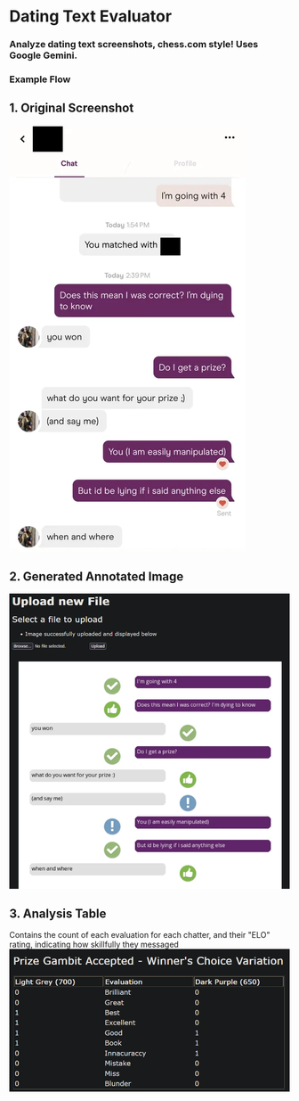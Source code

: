 # Dating Text Evaluator

### Analyze dating text screenshots, chess.com style! Uses Google Gemini.

### Example Flow ###
## 1. Original Screenshot ##
![alt text](https://github.com/elvis-p1/text-evaluator/blob/d83a2ed3e2485b5cb8527c2af0c4bf7933cd6402/examples/ex1.webp "Original Screenshot")
## 2. Generated Annotated Image ##
![alt text](https://github.com/elvis-p1/text-evaluator/blob/main/examples/ex2.png?raw=true "Annotated Image Generated")
## 3. Analysis Table ##
Contains the count of each evaluation for each chatter, and their "ELO" rating, indicating how skillfully they messaged<br />
![alt text](https://github.com/elvis-p1/text-evaluator/blob/main/examples/ex3.png?raw=true "Analysis Table")
